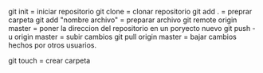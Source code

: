 git init = iniciar repositorio
git clone = clonar repositorio
git add . = preprar carpeta
git  add "nombre archivo" = preparar archivo
git remote origin master = poner la direccion del repositorio en un poryecto nuevo
git push -u origin master = subir cambios
git pull origin master = bajar cambios hechos por otros usuarios.

git touch = crear carpeta
